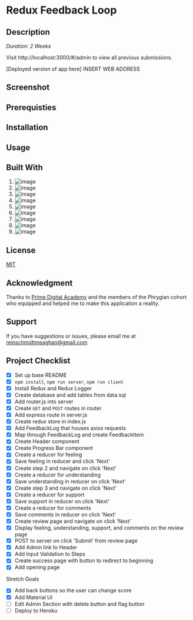 # Redux Feedback Loop

## Description

*Duration: 2 Weeks*

Visit http://localhost:3000/#/admin to view all previous submissions. 

[Deployed version of app here] INSERT WEB ADDRESS

## Screenshot



## Prerequisties 



## Installation


## Usage


## Built With

1. ![image](https://img.shields.io/badge/HTML5-E34F26?style=for-the-badge&logo=html5&logoColor=white)
2. ![image](https://img.shields.io/badge/CSS3-1572B6?style=for-the-badge&logo=css3&logoColor=white)
3. ![image](https://img.shields.io/badge/JavaScript-323330?style=for-the-badge&logo=javascript&logoColor=F7DF1E)
4. ![image](https://img.shields.io/badge/jQuery-0769AD?style=for-the-badge&logo=jquery&logoColor=white)
5. ![image](https://img.shields.io/badge/Node.js-339933?style=for-the-badge&logo=nodedotjs&logoColor=white)
6. ![image](https://img.shields.io/badge/Express.js-000000?style=for-the-badge&logo=express&logoColor=white)
7. ![image](https://img.shields.io/badge/postgres-%23316192.svg?style=for-the-badge&logo=postgresql&logoColor=white)
8. ![image](https://img.shields.io/badge/react-%2320232a.svg?style=for-the-badge&logo=react&logoColor=%2361DAFB)
9. ![image](https://img.shields.io/badge/MUI-%230081CB.svg?style=for-the-badge&logo=mui&logoColor=white)
   
## License
[MIT](https://choosealicense.com/licenses/mit/)

## Acknowledgment 

Thanks to [Prime Digital Academy](https://www.primeacademy.io/) and the members of the Phrygian cohort who equipped and helped me to make this application a reality.

## Support
If you have suggestions or issues, please email me at [reinschmidtmeaghan@gmail.com](mailto:reinschmidtmeaghan@gmail.com)

## Project Checklist

- [X] Set up base README
- [X] `npm install`, `npm run server`, `npm run client`
- [X] Install Redux and Redux Logger
- [X] Create database and add tables from data.sql 
- [X] Add router.js into server
- [X] Create `GET` and `POST` routes in router
- [X] Add express route in server.js
- [X] Create redux store in index.js
- [X] Add FeedbackLog that houses axios requests
- [X] Map through FeedbackLog and create FeedbackItem
- [X] Create Header component 
- [X] Create Progress Bar component
- [X] Create a reducer for feeling
- [X] Save feeling in reducer and click 'Next'
- [X] Create step 2 and navigate on click 'Next'
- [X] Create a reducer for understanding
- [X] Save understanding in reducer on click 'Next'
- [X] Create step 3 and navigate on click 'Next'
- [X] Create a reducer for support
- [X] Save support in reducer on click 'Next'
- [X] Create a reducer for comments
- [X] Save comments in reducer on click 'Next'
- [X] Create review page and navigate on click 'Next'
- [X] Display feeling, understanding, support, and comments on the review page
- [X] POST to server on click 'Submit' from review page
- [X] Add Admin link to Header
- [X] Add Input Validation to Steps 
- [X] Create success page with button to redirect to beginning
- [X] Add opening page 

Stretch Goals
- [X] Add back buttons so the user can change score
- [X] Add Material UI
- [ ] Edit Admin Section with delete button and flag button
- [ ] Deploy to Heroku
